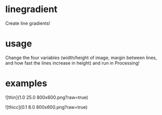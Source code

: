 # linegradient
Create line gradients!

# usage
Change the four variables (width/height of image, margin between lines, and how fast the lines increase in height) and run in Processing! 

# examples
![thin](1.0 25.0 800x600.png?raw=true)

![thicc](0.1 8.0 800x600.png?raw=true)
